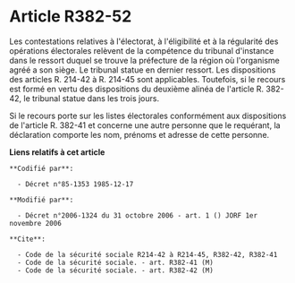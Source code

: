 # Article R382-52

Les contestations relatives à l'électorat, à l'éligibilité et à la régularité des opérations électorales relèvent de la
compétence du tribunal d'instance dans le ressort duquel se trouve la préfecture de la région où l'organisme agréé a son
siège. Le tribunal statue en dernier ressort. Les dispositions des articles R. 214-42 à R. 214-45 sont applicables.
Toutefois, si le recours est formé en vertu des dispositions du deuxième alinéa de l'article R. 382-42, le tribunal statue
dans les trois jours.

Si le recours porte sur les listes électorales conformément aux dispositions de l'article R. 382-41 et concerne une autre
personne que le requérant, la déclaration comporte les nom, prénoms et adresse de cette personne.

**Liens relatifs à cet article**

	**Codifié par**:

	  - Décret n°85-1353 1985-12-17

	**Modifié par**:

	  - Décret n°2006-1324 du 31 octobre 2006 - art. 1 () JORF 1er novembre 2006

	**Cite**:

	  - Code de la sécurité sociale R214-42 à R214-45, R382-42, R382-41
	  - Code de la sécurité sociale. - art. R382-41 (M)
	  - Code de la sécurité sociale. - art. R382-42 (M)
